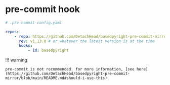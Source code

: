 # pre-commit hook

```yaml
# .pre-commit-config.yaml

repos:
    - repo: https://github.com/DetachHead/basedpyright-pre-commit-mirror
      rev: v1.13.0 # or whatever the latest version is at the time
      hooks:
          - id: basedpyright
```

!!! warning

    pre-commit is not recommended. for more information, [see here](https://github.com/DetachHead/basedpyright-pre-commit-mirror/blob/main/README.md#should-i-use-this)